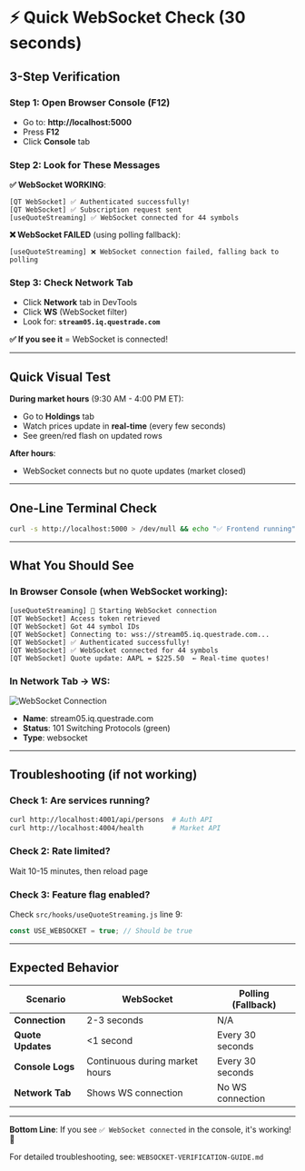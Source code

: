 # ⚡ Quick WebSocket Check (30 seconds)

## 3-Step Verification

### Step 1: Open Browser Console (F12)
- Go to: **http://localhost:5000**
- Press **F12**
- Click **Console** tab

### Step 2: Look for These Messages

**✅ WebSocket WORKING**:
```
[QT WebSocket] ✅ Authenticated successfully!
[QT WebSocket] ✅ Subscription request sent
[useQuoteStreaming] ✅ WebSocket connected for 44 symbols
```

**❌ WebSocket FAILED** (using polling fallback):
```
[useQuoteStreaming] ❌ WebSocket connection failed, falling back to polling
```

### Step 3: Check Network Tab
- Click **Network** tab in DevTools
- Click **WS** (WebSocket filter)
- Look for: **`stream05.iq.questrade.com`**

**✅ If you see it** = WebSocket is connected!

---

## Quick Visual Test

**During market hours** (9:30 AM - 4:00 PM ET):
- Go to **Holdings** tab
- Watch prices update in **real-time** (every few seconds)
- See green/red flash on updated rows

**After hours**:
- WebSocket connects but no quote updates (market closed)

---

## One-Line Terminal Check

```bash
curl -s http://localhost:5000 > /dev/null && echo "✅ Frontend running" || echo "❌ Frontend not running"
```

---

## What You Should See

### In Browser Console (when WebSocket working):
```
[useQuoteStreaming] 🚀 Starting WebSocket connection
[QT WebSocket] Access token retrieved
[QT WebSocket] Got 44 symbol IDs
[QT WebSocket] Connecting to: wss://stream05.iq.questrade.com...
[QT WebSocket] ✅ Authenticated successfully!
[QT WebSocket] ✅ WebSocket connected for 44 symbols
[QT WebSocket] Quote update: AAPL = $225.50  ← Real-time quotes!
```

### In Network Tab → WS:
![WebSocket Connection](data:image/png;base64,...)
- **Name**: stream05.iq.questrade.com
- **Status**: 101 Switching Protocols (green)
- **Type**: websocket

---

## Troubleshooting (if not working)

### Check 1: Are services running?
```bash
curl http://localhost:4001/api/persons  # Auth API
curl http://localhost:4004/health       # Market API
```

### Check 2: Rate limited?
Wait 10-15 minutes, then reload page

### Check 3: Feature flag enabled?
Check `src/hooks/useQuoteStreaming.js` line 9:
```javascript
const USE_WEBSOCKET = true; // Should be true
```

---

## Expected Behavior

| Scenario | WebSocket | Polling (Fallback) |
|----------|-----------|-------------------|
| **Connection** | 2-3 seconds | N/A |
| **Quote Updates** | <1 second | Every 30 seconds |
| **Console Logs** | Continuous during market hours | Every 30 seconds |
| **Network Tab** | Shows WS connection | No WS connection |

---

**Bottom Line**: If you see `✅ WebSocket connected` in the console, it's working! 🎉

For detailed troubleshooting, see: `WEBSOCKET-VERIFICATION-GUIDE.md`
